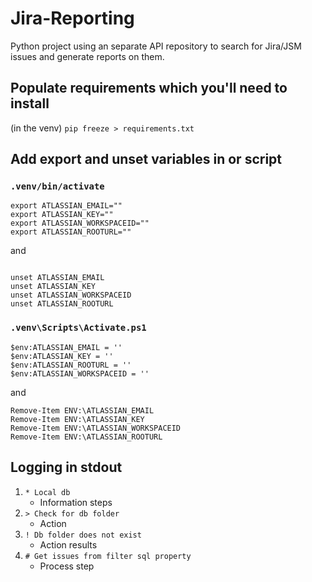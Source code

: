 # Jira-Reporting
Python project using an separate API repository to search for Jira/JSM issues and generate reports on them.

## Populate requirements which you'll need to install
(in the venv) `pip freeze > requirements.txt`

## Add export and unset variables in  or  script

### `.venv/bin/activate`
```
export ATLASSIAN_EMAIL=""
export ATLASSIAN_KEY=""
export ATLASSIAN_WORKSPACEID=""
export ATLASSIAN_ROOTURL=""
```
and
```

unset ATLASSIAN_EMAIL
unset ATLASSIAN_KEY
unset ATLASSIAN_WORKSPACEID
unset ATLASSIAN_ROOTURL
```

### `.venv\Scripts\Activate.ps1`
```
$env:ATLASSIAN_EMAIL = ''
$env:ATLASSIAN_KEY = ''
$env:ATLASSIAN_ROOTURL = ''
$env:ATLASSIAN_WORKSPACEID = ''
```
and
```
Remove-Item ENV:\ATLASSIAN_EMAIL
Remove-Item ENV:\ATLASSIAN_KEY
Remove-Item ENV:\ATLASSIAN_WORKSPACEID
Remove-Item ENV:\ATLASSIAN_ROOTURL
```

## Logging in stdout
1. `* Local db`
   - Information steps
2. `> Check for db folder`
   - Action
3. `! Db folder does not exist`
   - Action results
4. `# Get issues from filter sql property`
   - Process step
 
